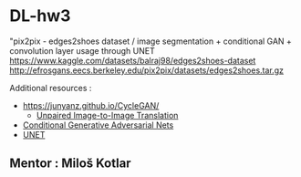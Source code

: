 # DL-hw3
"pix2pix - edges2shoes dataset / image segmentation + conditional GAN + convolution layer usage through UNET  
https://www.kaggle.com/datasets/balraj98/edges2shoes-dataset 
http://efrosgans.eecs.berkeley.edu/pix2pix/datasets/edges2shoes.tar.gz

Additional resources : 
- https://junyanz.github.io/CycleGAN/
  - [Unpaired Image-to-Image Translation](https://arxiv.org/pdf/1703.10593)
- [Conditional Generative Adversarial Nets](https://arxiv.org/pdf/1411.1784)
- [UNET](https://arxiv.org/pdf/1505.04597)

## Mentor : Miloš Kotlar
